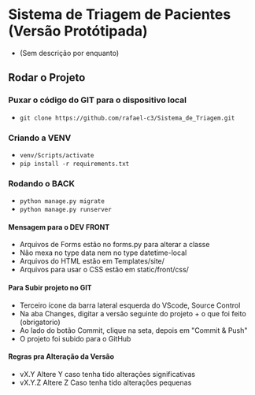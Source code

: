 # Sistema de Triagem de Pacientes (Versão Protótipada)

- (Sem descrição por enquanto)

## Rodar o Projeto

### Puxar o código do GIT para o dispositivo local
- ```git clone https://github.com/rafael-c3/Sistema_de_Triagem.git```

### Criando a VENV
- ```venv/Scripts/activate```
- ```pip install -r requirements.txt```

### Rodando o BACK
- ```python manage.py migrate```
- ```python manage.py runserver```

#### Mensagem para o DEV FRONT

- Arquivos de Forms estão no forms.py para alterar a classe
- Não mexa no type data nem no type datetime-local
- Arquivos do HTML estão em Templates/site/
- Arquivos para usar o CSS estão em static/front/css/

#### Para Subir projeto no GIT

- Terceiro ícone da barra lateral esquerda do VScode, Source Control
- Na aba Changes, digitar a versão seguinte do projeto + o que foi feito (obrigatorio)
- Ao lado do botão Commit, clique na seta, depois em "Commit & Push"
- O projeto foi subido para o GitHub

#### Regras pra Alteração da Versão

- vX.Y Altere Y caso tenha tido alterações significativas
- vX.Y.Z Altere Z Caso tenha tido alterações pequenas

